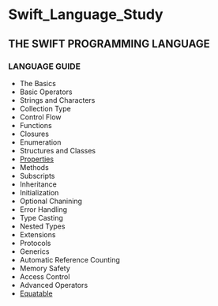 # Swift_Language_Study

## THE SWIFT PROGRAMMING LANGUAGE

### LANGUAGE GUIDE

* The Basics
* Basic Operators
* Strings and Characters
* Collection Type
* Control Flow
* Functions
* Closures
* Enumeration
* Structures and Classes
* [Properties](Documentations/Properties.md "Properties")
* Methods
* Subscripts
* Inheritance
* Initialization
* Optional Chanining
* Error Handling
* Type Casting
* Nested Types
* Extensions
* Protocols
* Generics
* Automatic Reference Counting
* Memory Safety
* Access Control
* Advanced Operators
* [Equatable](Documentations/Equatable.md "Equatable")

